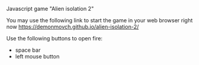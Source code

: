 Javascript game "Alien isolation 2"

You may use the following link to start the game in your web browser right now https://demonmovch.github.io/alien-isolation-2/

Use the following buttons to open fire:
- space bar
- left mouse button
